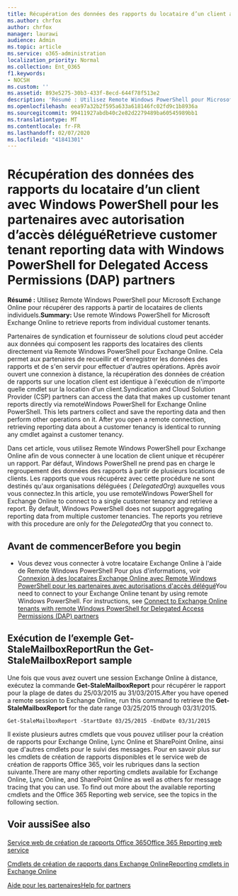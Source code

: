 ```yaml
---
title: Récupération des données des rapports du locataire d’un client avec Windows PowerShell pour les partenaires avec autorisation d’accès délégué
ms.author: chrfox
author: chrfox
manager: laurawi
audience: Admin
ms.topic: article
ms.service: o365-administration
localization_priority: Normal
ms.collection: Ent_O365
f1.keywords:
- NOCSH
ms.custom: ''
ms.assetid: 893e5275-30b3-433f-8ecd-644f78f513e2
description: 'Résumé : Utilisez Remote Windows PowerShell pour Microsoft Exchange Online pour récupérer des rapports à partir de locataires de clients individuels.'
ms.openlocfilehash: eea97a32b2f595a633a618146fc02fd9c1b8936a
ms.sourcegitcommit: 99411927abdb40c2e82d2279489ba60545989bb1
ms.translationtype: MT
ms.contentlocale: fr-FR
ms.lasthandoff: 02/07/2020
ms.locfileid: "41841301"
---
```

# <a name="retrieve-customer-tenant-reporting-data-with-windows-powershell-for-delegated-access-permissions-dap-partners"></a><span data-ttu-id="9351a-103">Récupération des données des rapports du locataire d’un client avec Windows PowerShell pour les partenaires avec autorisation d’accès délégué</span><span class="sxs-lookup"><span data-stu-id="9351a-103">Retrieve customer tenant reporting data with Windows PowerShell for Delegated Access Permissions (DAP) partners</span></span>

 <span data-ttu-id="9351a-104">**Résumé :** Utilisez Remote Windows PowerShell pour Microsoft Exchange Online pour récupérer des rapports à partir de locataires de clients individuels.</span><span class="sxs-lookup"><span data-stu-id="9351a-104">**Summary:** Use remote Windows PowerShell for Microsoft Exchange Online to retrieve reports from individual customer tenants.</span></span>
  
<span data-ttu-id="9351a-p101">Partenaires de syndication et fournisseur de solutions cloud peut accéder aux données qui composent les rapports des locataires des clients directement via Remote Windows PowerShell pour Exchange Online. Cela permet aux partenaires de recueillir et d'enregistrer les données des rapports et de s'en servir pour effectuer d'autres opérations. Après avoir ouvert une connexion à distance, la récupération des données de création de rapports sur une location client est identique à l'exécution de n'importe quelle cmdlet sur la location d'un client.</span><span class="sxs-lookup"><span data-stu-id="9351a-p101">Syndication and Cloud Solution Provider (CSP) partners can access the data that makes up customer tenant reports directly via remoteWindows PowerShell for Exchange Online PowerShell. This lets partners collect and save the reporting data and then perform other operations on it. After you open a remote connection, retrieving reporting data about a customer tenancy is identical to running any cmdlet against a customer tenancy.</span></span>
  
<span data-ttu-id="9351a-p102">Dans cet article, vous utilisez Remote Windows PowerShell pour Exchange Online afin de vous connecter à une location de client unique et récupérer un rapport. Par défaut, Windows PowerShell ne prend pas en charge le regroupement des données des rapports à partir de plusieurs locations de clients. Les rapports que vous récupérez avec cette procédure ne sont destinés qu'aux organisations déléguées ( _DelegatedOrg_) auxquelles vous vous connectez.</span><span class="sxs-lookup"><span data-stu-id="9351a-p102">In this article, you use remoteWindows PowerShell for Exchange Online to connect to a single customer tenancy and retrieve a report. By default, Windows PowerShell does not support aggregating reporting data from multiple customer tenancies. The reports you retrieve with this procedure are only for the  _DelegatedOrg_ that you connect to.</span></span>
  
 
## <a name="before-you-begin"></a><span data-ttu-id="9351a-111">Avant de commencer</span><span class="sxs-lookup"><span data-stu-id="9351a-111">Before you begin</span></span>

- <span data-ttu-id="9351a-p103">Vous devez vous connecter à votre locataire Exchange Online à l'aide de Remote Windows PowerShell Pour plus d'informations, voir [Connexion à des locataires Exchange Online avec Remote Windows PowerShell pour les partenaires avec autorisations d'accès délégué](connect-to-exchange-online-tenants-with-remote-windows-powershell-for-delegated.md)</span><span class="sxs-lookup"><span data-stu-id="9351a-p103">You need to connect to your Exchange Online tenant by using remote Windows PowerShell. For instructions, see [Connect to Exchange Online tenants with remote Windows PowerShell for Delegated Access Permissions (DAP) partners](connect-to-exchange-online-tenants-with-remote-windows-powershell-for-delegated.md)</span></span>
    
## <a name="run-the-get-stalemailboxreport-sample"></a><span data-ttu-id="9351a-114">Exécution de l’exemple Get-StaleMailboxReport</span><span class="sxs-lookup"><span data-stu-id="9351a-114">Run the Get-StaleMailboxReport sample</span></span>

<span data-ttu-id="9351a-115">Une fois que vous avez ouvert une session Exchange Online à distance, exécutez la commande **Get-StaleMailboxReport** pour récupérer le rapport pour la plage de dates du 25/03/2015 au 31/03/2015.</span><span class="sxs-lookup"><span data-stu-id="9351a-115">After you have opened a remote session to Exchange Online, run this command to retrieve the **Get-StaleMailboxReport** for the date range 03/25/2015 through 03/31/2015.</span></span>
  
```
Get-StaleMailboxReport -StartDate 03/25/2015 -EndDate 03/31/2015
```

<span data-ttu-id="9351a-p104">Il existe plusieurs autres cmdlets que vous pouvez utiliser pour la création de rapports pour Exchange Online, Lync Online et SharePoint Online, ainsi que d'autres cmdlets pour le suivi des messages. Pour en savoir plus sur les cmdlets de création de rapports disponibles et le service web de création de rapports Office 365, voir les rubriques dans la section suivante.</span><span class="sxs-lookup"><span data-stu-id="9351a-p104">There are many other reporting cmdlets available for Exchange Online, Lync Online, and SharePoint Online as well as others for message tracing that you can use. To find out more about the available reporting cmdlets and the Office 365 Reporting web service, see the topics in the following section.</span></span>
  
## <a name="see-also"></a><span data-ttu-id="9351a-118">Voir aussi</span><span class="sxs-lookup"><span data-stu-id="9351a-118">See also</span></span>

#### 

[<span data-ttu-id="9351a-119">Service web de création de rapports Office 365</span><span class="sxs-lookup"><span data-stu-id="9351a-119">Office 365 Reporting web service</span></span>](https://go.microsoft.com/fwlink/p/?LinkId=532777)
  
[<span data-ttu-id="9351a-120">Cmdlets de création de rapports dans Exchange Online</span><span class="sxs-lookup"><span data-stu-id="9351a-120">Reporting cmdlets in Exchange Online</span></span>](https://go.microsoft.com/fwlink/p/?LinkId=526430)
  
[<span data-ttu-id="9351a-121">Aide pour les partenaires</span><span class="sxs-lookup"><span data-stu-id="9351a-121">Help for partners</span></span>](https://go.microsoft.com/fwlink/p/?LinkID=533477)

